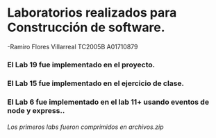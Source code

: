 # Laboratorios realizados para Construcción de software.
-Ramiro Flores Villarreal
TC2005B
A01710879
### El Lab 19 fue implementado en el proyecto.
### El Lab 15 fue implementado en el ejercicio de clase.
### El Lab 6 fue implementado en el lab 11+ usando eventos de node y express..

###### Los primeros labs fueron comprimidos en archivos.zip
